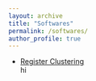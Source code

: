 ```yaml
---
layout: archive
title: "Softwares"
permalink: /softwares/
author_profile: true
---
```


- [Register Clustering](https://github.com/waynelin567/Register_Clustering)   
hi
